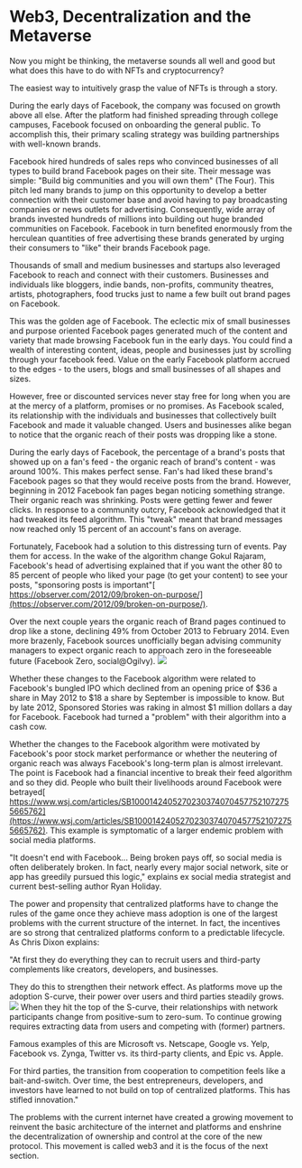# Web3, Decentralization and the Metaverse

Now you might be thinking, the metaverse sounds all well and good but what does this have to do with NFTs and cryptocurrency?


The easiest way to intuitively grasp the value of NFTs is through a story.


During the early days of Facebook, the company was focused on growth above all else. After the platform had finished spreading through college campuses, Facebook focused on onboarding the general public. To accomplish this, their primary scaling strategy was building partnerships with well-known brands.


Facebook hired hundreds of sales reps who convinced businesses of all types to build brand Facebook pages on their site. Their message was simple: "Build big communities and you will own them" (The Four). This pitch led many brands to jump on this opportunity to develop a better connection with their customer base and avoid having to pay broadcasting companies or news outlets for advertising. Consequently, wide array of brands invested hundreds of millions into building out huge branded communities on Facebook. Facebook in turn benefited enormously from the herculean quantities of free advertising these brands generated by urging their consumers to "like" their brands Facebook page.


Thousands of small and medium businesses and startups also leveraged Facebook to reach and connect with their customers. Businesses and individuals like bloggers, indie bands, non-profits, community theatres, artists, photographers, food trucks just to name a few built out brand pages on Facebook.


This was the golden age of Facebook. The eclectic mix of small businesses and purpose oriented Facebook pages generated much of the content and variety that made browsing Facebook fun in the early days. You could find a wealth of interesting content, ideas, people and businesses just by scrolling through your facebook feed. Value on the early Facebook platform accrued to the edges - to the users, blogs and small businesses of all shapes and sizes.


However, free or discounted services never stay free for long when you are at the mercy of a platform, promises or no promises. As Facebook scaled, its relationship with the individuals and businesses that collectively built Facebook and made it valuable changed. Users and businesses alike began to notice that the organic reach of their posts was dropping like a stone.


During the early days of Facebook, the percentage of a brand's posts that showed up on a fan's feed - the organic reach of brand's content - was around 100%. This makes perfect sense. Fan's had liked these brand's Facebook pages so that they would receive posts from the brand. However, beginning in 2012 Facebook fan pages began noticing something strange. Their organic reach was shrinking. Posts were getting fewer and fewer clicks. In response to a community outcry, Facebook acknowledged that it had tweaked its feed algorithm. This "tweak" meant that brand messages now reached only 15 percent of an account's fans on average.


Fortunately, Facebook had a solution to this distressing turn of events. Pay them for access. In the wake of the algorithm change Gokul Rajaram, Facebook's head of advertising explained that if you want the other 80 to 85 percent of people who liked your page (to get your content) to see your posts, "sponsoring posts is important"[ https://observer.com/2012/09/broken-on-purpose/](https://observer.com/2012/09/broken-on-purpose/).


Over the next couple years the organic reach of Brand pages continued to drop like a stone, declining 49% from October 2013 to February 2014. Even more brazenly, Facebook sources unofficially began advising community managers to expect organic reach to approach zero in the foreseeable future (Facebook Zero, social@Ogilvy).
![](https://lh5.googleusercontent.com/0pjd01g4H1Qgo_Yx6qrnpgHRTSy3Omo_8SeF1QE5fy5Zg0-C0IAk24YSx948RNWebHBQ58Er2SlEUEGQ1lJw27s9CwSwX7-ElagsIZrRMTFWeIwUpkIe7lWIoR97vnkjs7ZaRDUB9R9VL0zBT1d3zM5-prOqJxqx)


Whether these changes to the Facebook algorithm were related to Facebook's bungled IPO which declined from an opening price of $36 a share in May 2012 to $18 a share by September is impossible to know. But by late 2012, Sponsored Stories was raking in almost $1 million dollars a day for Facebook. Facebook had turned a "problem" with their algorithm into a cash cow.


Whether the changes to the Facebook algorithm were motivated by Facebook's poor stock market performance or whether the neutering of organic reach was always Facebook's long-term plan is almost irrelevant. The point is Facebook had a financial incentive to break their feed algorithm and so they did. People who built their livelihoods around Facebook were betrayed[ https://www.wsj.com/articles/SB10001424052702303740704577521072755665762](https://www.wsj.com/articles/SB10001424052702303740704577521072755665762). This example is symptomatic of a larger endemic problem with social media platforms.


"It doesn't end with Facebook... Being broken pays off, so social media is often deliberately broken. In fact, nearly every major social network, site or app has greedily pursued this logic," explains ex social media strategist and current best-selling author Ryan Holiday.


The power and propensity that centralized platforms have to change the rules of the game once they achieve mass adoption is one of the largest problems with the current structure of the internet. In fact, the incentives are so strong that centralized platforms conform to a predictable lifecycle. As Chris Dixon explains:


"At first they do everything they can to recruit users and third-party complements like creators, developers, and businesses.&#x20;


They do this to strengthen their network effect. As platforms move up the adoption S-curve, their power over users and third parties steadily grows.
![](https://lh5.googleusercontent.com/mQwEjkrr35YWhUXA27oTjcNe5HWIzzOHmW7GnYY32bYDB9HFHDCNC2rok2QnQ5CjSZVsdaT6_uW9prw-k-bfiFYIn5t9BVTLgYiRal-NPN_6kizPRFo_irCMXgkT5nq22A7QSBz07SuWXde4RVzTA7jqJXxJjAuT)
When they hit the top of the S-curve, their relationships with network participants change from positive-sum to zero-sum. To continue growing requires extracting data from users and competing with (former) partners.


Famous examples of this are Microsoft vs. Netscape, Google vs. Yelp, Facebook vs. Zynga, Twitter vs. its third-party clients, and Epic vs. Apple.


For third parties, the transition from cooperation to competition feels like a bait-and-switch. Over time, the best entrepreneurs, developers, and investors have learned to not build on top of centralized platforms. This has stifled innovation."


The problems with the current internet have created a growing movement to reinvent the basic architecture of the internet and platforms and enshrine the decentralization of ownership and control at the core of the new protocol. This movement is called web3 and it is the focus of the next section.


